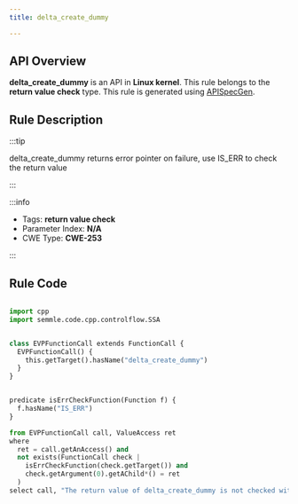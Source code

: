 ```yaml
---
title: delta_create_dummy

---
```



## API Overview
**delta_create_dummy** is an API in **Linux kernel**. This rule belongs to the **return value check** type. This rule is generated using [APISpecGen](../../tools/APISpecGen).
## Rule Description

:::tip

delta_create_dummy returns error pointer on failure, use IS_ERR to check the return value

:::

:::info

- Tags: **return value check**
- Parameter Index: **N/A**
- CWE Type: **CWE-253**

:::

## Rule Code
```python

import cpp
import semmle.code.cpp.controlflow.SSA


class EVPFunctionCall extends FunctionCall {
  EVPFunctionCall() {
    this.getTarget().hasName("delta_create_dummy")
  }
}


predicate isErrCheckFunction(Function f) {
  f.hasName("IS_ERR") 
}

from EVPFunctionCall call, ValueAccess ret
where
  ret = call.getAnAccess() and
  not exists(FunctionCall check |
    isErrCheckFunction(check.getTarget()) and
    check.getArgument(0).getAChild*() = ret
  )
select call, "The return value of delta_create_dummy is not checked with IS_ERR."
    
```